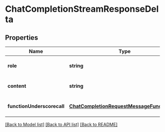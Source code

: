 # ChatCompletionStreamResponseDelta

## Properties
Name | Type | Description | Notes
------------ | ------------- | ------------- | -------------
**role** | **string** |  | [optional] [default to null]
**content** | **string** |  | [optional] [default to null]
**functionUnderscorecall** | [**ChatCompletionRequestMessageFunctionCall**](ChatCompletionRequestMessageFunctionCall.md) |  | [optional] [default to null]

[[Back to Model list]](../README.md#documentation-for-models) [[Back to API list]](../README.md#documentation-for-api-endpoints) [[Back to README]](../README.md)


